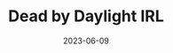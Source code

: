---
title: "Dead by Daylight IRL"
description: "
                Vibe coded a small app with a friend for a manhunt game I ran on campus. Features hiders and seekers with a beeping sound effect to find players and an in-game chat. Just a way for our class to get together every once in a while and play.
                "
date: 2023-06-09
thumbnail: https://aryashetty08.github.io/assets/img/hunt-thumb.jpg
link: https://wingo206.github.io/manhunt/
---